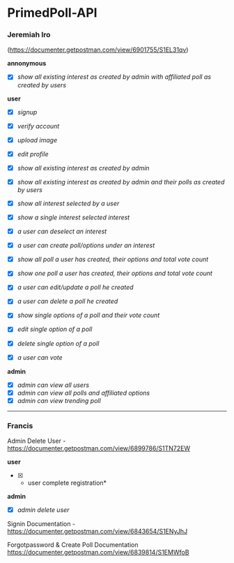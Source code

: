 # PrimedPoll-API

### Jeremiah Iro
(https://documenter.getpostman.com/view/6901755/S1EL31qv)


**annonymous**
- [x] *show all existing interest as created by admin with affiliated poll as created by users*


**user**
- [x] *signup*
- [x] *verify account*
- [x] *upload image*
- [x] *edit profile*


- [x] *show all existing interest as created by admin*
- [x] *show all existing interest as created by admin and their polls as created by users*
- [x] *show all interest selected by a user*
- [x] *show a single interest selected interest*
- [x] *a user can deselect an interest*

- [x] *a user can create poll/options under an interest*
- [x] *show all poll a user has created, their options and total vote count*
- [x] *show one poll a user has created, their options and total vote count*
- [x] *a user can edit/update a poll he created*
- [x] *a user can delete a poll he created*

- [x] *show single options of a poll and their vote count*
- [x] *edit single option of a poll*
- [x] *delete single option of a poll*

- [x] *a user can vote*


**admin**
- [x] *admin can view all users*
- [x] *admin can view all polls and affiliated options*
- [x] *admin can view trending poll*

---

### Francis

Admin Delete User - https://documenter.getpostman.com/view/6899786/S1TN72EW

**user**
- [x] * user complete registration*

**admin**
- [x] *admin delete user*


Signin Documentation - https://documenter.getpostman.com/view/6843654/S1ENyJhJ


Forgotpassword & Create Poll Documentation https://documenter.getpostman.com/view/6839814/S1EMWfoB
